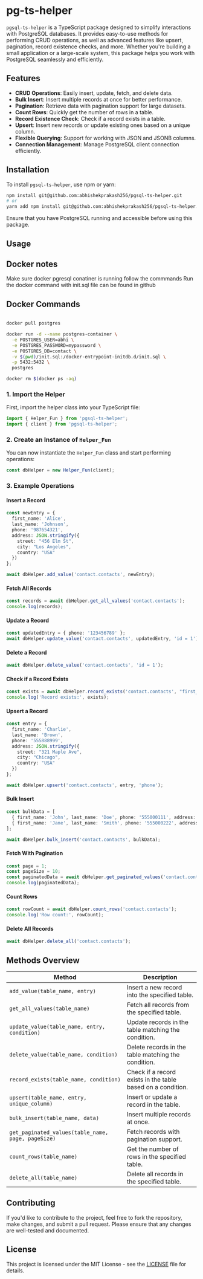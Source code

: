 # **pg-ts-helper**

`pgsql-ts-helper` is a TypeScript package designed to simplify interactions with PostgreSQL databases. It provides easy-to-use methods for performing CRUD operations, as well as advanced features like upsert, pagination, record existence checks, and more. Whether you're building a small application or a large-scale system, this package helps you work with PostgreSQL seamlessly and efficiently.

## **Features**

- **CRUD Operations**: Easily insert, update, fetch, and delete data.
- **Bulk Insert**: Insert multiple records at once for better performance.
- **Pagination**: Retrieve data with pagination support for large datasets.
- **Count Rows**: Quickly get the number of rows in a table.
- **Record Existence Check**: Check if a record exists in a table.
- **Upsert**: Insert new records or update existing ones based on a unique column.
- **Flexible Querying**: Support for working with JSON and JSONB columns.
- **Connection Management**: Manage PostgreSQL client connection efficiently.

## **Installation**

To install `pgsql-ts-helper`, use npm or yarn:

```bash
npm install git@github.com:abhishekprakash256/pgsql-ts-helper.git
# or
yarn add npm install git@github.com:abhishekprakash256/pgsql-ts-helper.git
```

Ensure that you have PostgreSQL running and accessible before using this package.

## **Usage**

## Docker notes

Make sure docker pgresql conatiner is running follow the commmands 
Run the docker command with init.sql file can be found in github

## Docker Commands 

```bash

docker pull postgres

docker run -d --name postgres-container \
  -e POSTGRES_USER=abhi \
  -e POSTGRES_PASSWORD=mypassword \
  -e POSTGRES_DB=contact \
  -v $(pwd)/init.sql:/docker-entrypoint-initdb.d/init.sql \
  -p 5432:5432 \
  postgres

docker rm $(docker ps -aq)

```



### **1. Import the Helper**

First, import the helper class into your TypeScript file:

```typescript
import { Helper_Fun } from 'pgsql-ts-helper';
import { client } from 'pgsql-ts-helper';
```

### **2. Create an Instance of `Helper_Fun`**

You can now instantiate the `Helper_Fun` class and start performing operations:

```typescript
const dbHelper = new Helper_Fun(client);
```

### **3. Example Operations**

#### **Insert a Record**

```typescript
const newEntry = {
  first_name: 'Alice',
  last_name: 'Johnson',
  phone: '987654321',
  address: JSON.stringify({
    street: "456 Elm St",
    city: "Los Angeles",
    country: "USA"
  })
};

await dbHelper.add_value('contact.contacts', newEntry);
```

#### **Fetch All Records**

```typescript
const records = await dbHelper.get_all_values('contact.contacts');
console.log(records);
```

#### **Update a Record**

```typescript
const updatedEntry = { phone: '123456789' };
await dbHelper.update_value('contact.contacts', updatedEntry, 'id = 1');
```

#### **Delete a Record**

```typescript
await dbHelper.delete_value('contact.contacts', 'id = 1');
```

#### **Check if a Record Exists**

```typescript
const exists = await dbHelper.record_exists('contact.contacts', "first_name = 'Alice'");
console.log('Record exists:', exists);
```

#### **Upsert a Record**

```typescript
const entry = {
  first_name: 'Charlie',
  last_name: 'Brown',
  phone: '555888999',
  address: JSON.stringify({
    street: "321 Maple Ave",
    city: "Chicago",
    country: "USA"
  })
};

await dbHelper.upsert('contact.contacts', entry, 'phone');
```

#### **Bulk Insert**

```typescript
const bulkData = [
  { first_name: 'John', last_name: 'Doe', phone: '555000111', address: JSON.stringify({ street: '123 Main St', city: 'New York', country: 'USA' }) },
  { first_name: 'Jane', last_name: 'Smith', phone: '555000222', address: JSON.stringify({ street: '456 Oak St', city: 'Los Angeles', country: 'USA' }) }
];

await dbHelper.bulk_insert('contact.contacts', bulkData);
```

#### **Fetch With Pagination**

```typescript
const page = 1;
const pageSize = 10;
const paginatedData = await dbHelper.get_paginated_values('contact.contacts', page, pageSize);
console.log(paginatedData);
```

#### **Count Rows**

```typescript
const rowCount = await dbHelper.count_rows('contact.contacts');
console.log('Row count:', rowCount);
```

#### **Delete All Records**

```typescript
await dbHelper.delete_all('contact.contacts');
```

## **Methods Overview**

| Method                          | Description                                                      |
|----------------------------------|------------------------------------------------------------------|
| `add_value(table_name, entry)`   | Insert a new record into the specified table.                   |
| `get_all_values(table_name)`     | Fetch all records from the specified table.                     |
| `update_value(table_name, entry, condition)` | Update records in the table matching the condition.         |
| `delete_value(table_name, condition)` | Delete records in the table matching the condition.           |
| `record_exists(table_name, condition)` | Check if a record exists in the table based on a condition.  |
| `upsert(table_name, entry, unique_column)` | Insert or update a record in the table.                      |
| `bulk_insert(table_name, data)`  | Insert multiple records at once.                                |
| `get_paginated_values(table_name, page, pageSize)` | Fetch records with pagination support.           |
| `count_rows(table_name)`         | Get the number of rows in the specified table.                  |
| `delete_all(table_name)`         | Delete all records in the specified table.                      |

## **Contributing**

If you'd like to contribute to the project, feel free to fork the repository, make changes, and submit a pull request. Please ensure that any changes are well-tested and documented.

## **License**

This project is licensed under the MIT License - see the [LICENSE](LICENSE) file for details.
